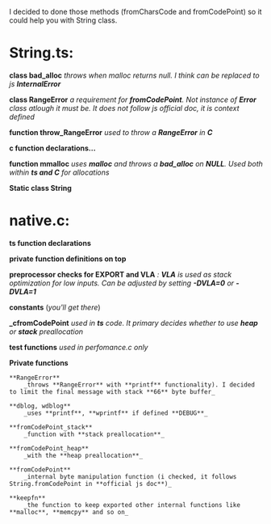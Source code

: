 I decided to done those methods (fromCharsCode and fromCodePoint) so it could help you with String class. 
# **String.ts**:
  **class bad_alloc**
      _throws when malloc returns null. I think can be replaced to js **InternalError**_

  **class RangeError**
      _a requirement for **fromCodePoint**. Not instance of **Error** class atlough it must be. It does not follow js official doc, it is context defined_

   **function throw_RangeError**
      _used to throw a **RangeError** in **C**_

   **c function declarations...**

   **function mmalloc**
       _uses **malloc** and throws a **bad_alloc** on **NULL**. Used both within **ts and C** for allocations_

   **Static class String**
# **native.c**:

   **ts function declarations**

   **private function definitions on top**

   **preprocessor checks for EXPORT and VLA**
        _: **VLA** is used as stack optimization for low inputs. Can be adjusted by setting **-DVLA=0** or **-DVLA=1**_

   **constants** (_you'll get there_)

   **_cfromCodePoint**
          _used in **ts** code. It primary decides whether to use **heap** or **stack** preallocation_

   **test functions**
          _used in perfomance.c only_

**Private functions**

    **RangeError**
        _throws **RangeError** with **printf** functionality). I decided to limit the final message with stack **66** byte buffer_

    **dblog, wdblog**
        _uses **printf**, **wprintf** if defined **DEBUG**_

    **fromCodePoint_stack** 
        _function with **stack preallocation**_

    **fromCodePoint_heap**
        _with the **heap preallocation**_

    **fromCodePoint**
        _internal byte manipulation function (i checked, it follows String.fromCodePoint in **official js doc**)_

    **keepfn**
        _the function to keep exported other internal functions like **malloc**, **memcpy** and so on_
